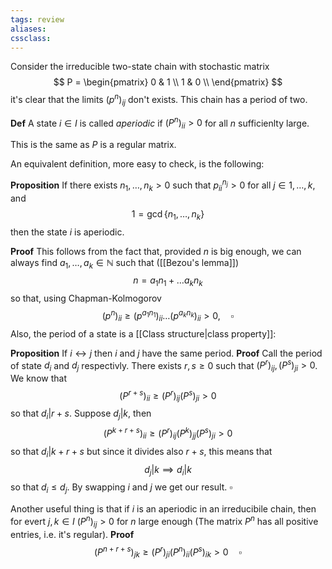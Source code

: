 ```yaml
---
tags: review
aliases:
cssclass:
---
```

 

Consider the irreducible two-state chain with stochastic matrix
$$
P = 
\begin{pmatrix}
0 & 1 \\
1 & 0 \\
\end{pmatrix}
$$
it's clear that the limits $(p^n)_{ij}$ don't exists. This chain has a period of two.

**Def** A state $i \in I$ is called _aperiodic_ if $(P^n)_{ii} > 0$ for all $n$ sufficienlty large. 

This is the same as $P$ is a regular matrix.

An equivalent definition, more easy to check, is the following:

**Proposition** If there exists $n_1,\dots, n_k > 0$ such that $p^{n_j}_{ii}> 0$ for all $j \in 1,\dots,k$, and 
$$
1 = \gcd \{n_1,\dots, n_k\}
$$
then the state $i$ is aperiodic.

**Proof** This follows from the fact that, provided $n$ is big enough, we can always find $a_1,\dots, a_k \in \mathbb{N}$ such that ([[Bezou's lemma]])
$$
n = a_1n_1 + \dots a_kn_k
$$
so that, using Chapman-Kolmogorov
$$
(p^n)_{ii} \geq (p^{a_1n_1})_{ii}\dots (p^{a_kn_k})_{ii} > 0, \quad \square
$$
Also, the period of a state is a [[Class structure|class property]]:

**Proposition** If $i \leftrightarrow j$ then $i$ and $j$ have the same period.
**Proof** Call the period of state $d_i$ and $d_j$ respectivly. There exists $r,s \geq 0$ such that $(P^r)_{ij}, (P^s)_{ji} > 0$. 
We know that
$$
(P^{r + s})_{ii} \geq (P^r)_{ij}(P^s)_{ji} >0
$$
so that $d_i | r+s$. Suppose $d_j | k$, then
$$
(P^{k+r+s})_{ii} \geq (P^r)_{ij}(P^k)_{jj}(P^s)_{ji} > 0
$$
so that $d_i | k+r+s$ but since it divides also $r+s$, this means that
$$
d_j | k \implies d_i |k
$$
so that $d_i \leq d_j$. By swapping $i$ and $j$ we get our result. $\square$


Another useful thing is that if $i$ is an aperiodic in an irreducibile chain, then for evert $j,k \in I$ $(P^n)_{ij} >0$ for $n$ large enough (The matrix $P^n$ has all positive entries, i.e. it's regular).
**Proof** 
$$
(P^{n+r+s})_{jk} \geq (P^r)_{ji}(P^n)_{ii}(P^s)_{ik} > 0 \quad \square
$$

